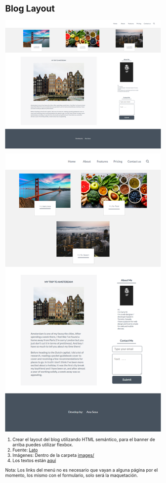 # Blog Layout

![Blog Layout](blogTheme1.png)

![Blog Layout](blogTheme2.png)

1. Crear el layout del blog utilizando HTML semántico, para el banner de arriba puedes utilizar flexbox. 
2. Fuente: [Lato](https://fonts.google.com/specimen/Lato)
3. Imágenes: Dentro de la carpeta [images/](images)
4. Los textos están [aquí](textos.md)


Nota: Los links del menú no es necesario que vayan a alguna página por el momento, los mismo con el formulario, solo será la maquetación.
